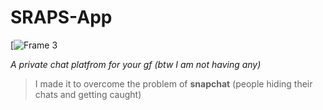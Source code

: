 # SRAPS-App

[![Frame 3](https://user-images.githubusercontent.com/68729523/187967888-4981d3d0-b127-43cf-898d-74d7057a5249.png)


*A private chat platfrom for your gf (btw I am not having any)*

> I made it to overcome the problem of **snapchat** (people hiding their chats and getting caught)


